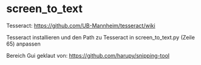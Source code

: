 # screen_to_text
Tesseract: https://github.com/UB-Mannheim/tesseract/wiki

Tesseract installieren und den Path zu Tesseract in screen_to_text.py (Zeile 65) anpassen

Bereich Gui geklaut von: https://github.com/harupy/snipping-tool
